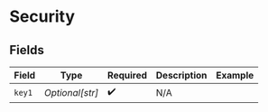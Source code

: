 # Security


## Fields

| Field              | Type               | Required           | Description        | Example            |
| ------------------ | ------------------ | ------------------ | ------------------ | ------------------ |
| `key1`             | *Optional[str]*    | :heavy_check_mark: | N/A                |                    |